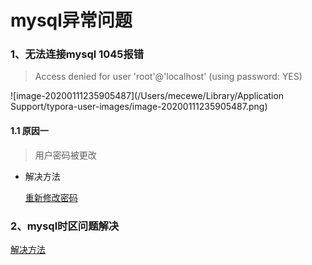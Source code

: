 # mysql异常问题



### 1、无法连接mysql 1045报错

> Access denied for user 'root'@'localhost' (using password: YES)

![image-20200111235905487](/Users/mecewe/Library/Application Support/typora-user-images/image-20200111235905487.png)

#### 1.1 原因一

> 用户密码被更改

- 解决方法 

  [重新修改密码 ](/Users/mecewe/Documents/markdown/DateBase/mysql修改用户密码.md)



### 2、mysql时区问题解决

[解决方法](/Users/mecewe/Documents/markdown/DateBase/docker下mysql时区问题.md)

